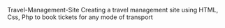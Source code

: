 Travel-Management-Site
Creating a travel management site using HTML, Css, Php to book tickets for any mode of transport 
